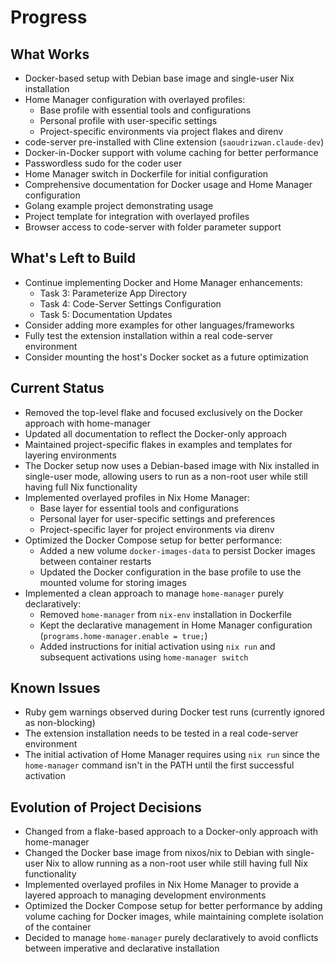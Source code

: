 # Progress

## What Works

* Docker-based setup with Debian base image and single-user Nix installation
* Home Manager configuration with overlayed profiles:
  * Base profile with essential tools and configurations
  * Personal profile with user-specific settings
  * Project-specific environments via project flakes and direnv
* code-server pre-installed with Cline extension (`saoudrizwan.claude-dev`)
* Docker-in-Docker support with volume caching for better performance
* Passwordless sudo for the coder user
* Home Manager switch in Dockerfile for initial configuration
* Comprehensive documentation for Docker usage and Home Manager configuration
* Golang example project demonstrating usage
* Project template for integration with overlayed profiles
* Browser access to code-server with folder parameter support

## What's Left to Build

* Continue implementing Docker and Home Manager enhancements:
  * Task 3: Parameterize App Directory
  * Task 4: Code-Server Settings Configuration
  * Task 5: Documentation Updates
* Consider adding more examples for other languages/frameworks
* Fully test the extension installation within a real code-server environment
* Consider mounting the host's Docker socket as a future optimization

## Current Status

* Removed the top-level flake and focused exclusively on the Docker approach with home-manager
* Updated all documentation to reflect the Docker-only approach
* Maintained project-specific flakes in examples and templates for layering environments
* The Docker setup now uses a Debian-based image with Nix installed in single-user mode, allowing users to run as a non-root user while still having full Nix functionality
* Implemented overlayed profiles in Nix Home Manager:
  * Base layer for essential tools and configurations
  * Personal layer for user-specific settings and preferences
  * Project-specific layer for project environments via direnv
* Optimized the Docker Compose setup for better performance:
  * Added a new volume `docker-images-data` to persist Docker images between container restarts
  * Updated the Docker configuration in the base profile to use the mounted volume for storing images
* Implemented a clean approach to manage `home-manager` purely declaratively:
  * Removed `home-manager` from `nix-env` installation in Dockerfile
  * Kept the declarative management in Home Manager configuration (`programs.home-manager.enable = true;`)
  * Added instructions for initial activation using `nix run` and subsequent activations using `home-manager switch`

## Known Issues

* Ruby gem warnings observed during Docker test runs (currently ignored as non-blocking)
* The extension installation needs to be tested in a real code-server environment
* The initial activation of Home Manager requires using `nix run` since the `home-manager` command isn't in the PATH until the first successful activation

## Evolution of Project Decisions

* Changed from a flake-based approach to a Docker-only approach with home-manager
* Changed the Docker base image from nixos/nix to Debian with single-user Nix to allow running as a non-root user while still having full Nix functionality
* Implemented overlayed profiles in Nix Home Manager to provide a layered approach to managing development environments
* Optimized the Docker Compose setup for better performance by adding volume caching for Docker images, while maintaining complete isolation of the container
* Decided to manage `home-manager` purely declaratively to avoid conflicts between imperative and declarative installation
